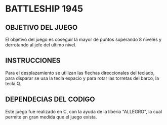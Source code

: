 # BATTLESHIP 1945

## OBJETIVO DEL JUEGO
El objetivo del juego es coseguir la mayor de puntos superando 8 niveles y derrotando al jefe del ultimo nivel. 
## INSTRUCCIONES
Para el desplazamiento se utilizan las flechas direccionales del teclado, para disparar se usa la tecla espacio y para rotar las torretas del barco, la tecla Q.
## DEPENDECIAS DEL CODIGO
Este juego fue realizado en C, con la ayuda de la liberia "ALLEGRO", la cual permite en gran medida que el juego exista.
